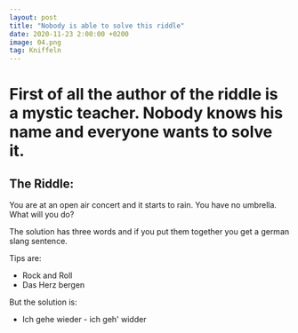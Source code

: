 ```yaml
---
layout: post
title: "Nobody is able to solve this riddle"
date: 2020-11-23 2:00:00 +0200
image: 04.png
tag: Kniffeln
---
```


# First of all the author of the riddle is a mystic teacher. Nobody knows his name and everyone wants to solve it.

## The Riddle:
You are at an open air concert and it starts to rain. You have no umbrella. What will you do?

The solution has three words and if you put them together you get a german slang sentence.

Tips are:

- Rock and Roll
- Das Herz bergen

But the solution is:
- Ich gehe wieder - ich geh' widder

